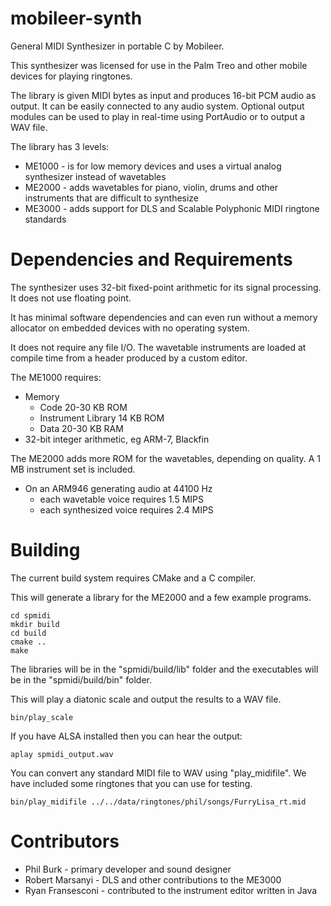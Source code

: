 # mobileer-synth

General MIDI Synthesizer in portable C by Mobileer.

This synthesizer was licensed for use in the Palm Treo and other mobile devices for playing ringtones.

The library is given MIDI bytes as input and produces 16-bit PCM audio as output.
It can be easily connected to any audio system.
Optional output modules can be used to play in real-time using PortAudio or to output a WAV file.

The library has 3 levels:
* ME1000 - is for low memory devices and uses a virtual analog synthesizer instead of wavetables
* ME2000 - adds wavetables for piano, violin, drums and other instruments that are difficult to synthesize
* ME3000 - adds support for DLS and Scalable Polyphonic MIDI ringtone standards

# Dependencies and Requirements

The synthesizer uses 32-bit fixed-point arithmetic for its signal processing. It does not use floating point. 

It has minimal software dependencies and can even run without a memory allocator on embedded devices with no operating system.

It does not require any file I/O. The wavetable instruments are loaded at compile time from a header produced by a custom editor.

The ME1000 requires:
* Memory
  * Code 20-30 KB ROM
  * Instrument Library 14 KB ROM
  * Data 20-30 KB RAM
* 32-bit integer arithmetic, eg ARM-7, Blackfin

The ME2000 adds more ROM for the wavetables, depending on quality. A 1 MB instrument set is included.

* On an ARM946 generating audio at 44100 Hz
  * each wavetable voice requires 1.5 MIPS
  * each synthesized voice requires 2.4 MIPS

# Building

The current build system requires CMake and a C compiler.

This will generate a library for the ME2000 and a few example programs.

    cd spmidi
    mkdir build
    cd build
    cmake ..
    make
    
The libraries will be in the "spmidi/build/lib" folder
and the executables will be in the "spmidi/build/bin" folder.

This will play a diatonic scale and output the results to a WAV file.

    bin/play_scale
    
If you have ALSA installed then you can hear the output:

    aplay spmidi_output.wav
    
You can convert any standard MIDI file to WAV using "play_midifile".
We have included some ringtones that you can use for testing.

    bin/play_midifile ../../data/ringtones/phil/songs/FurryLisa_rt.mid
    
# Contributors

* Phil Burk - primary developer and sound designer
* Robert Marsanyi - DLS and other contributions to the ME3000
* Ryan Fransesconi - contributed to the instrument editor written in Java

